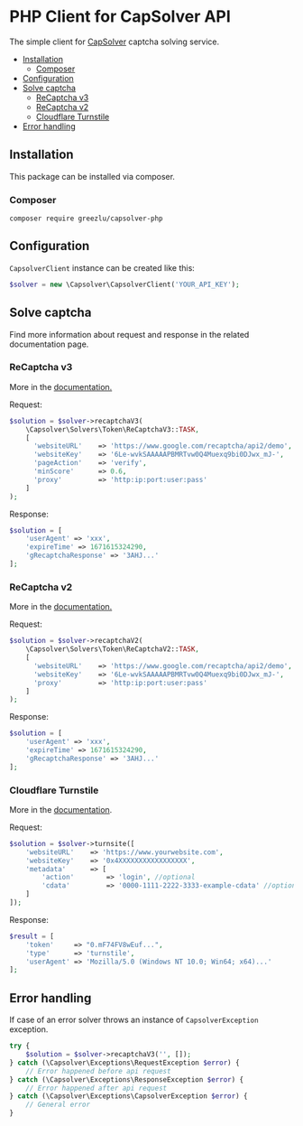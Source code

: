 # PHP Client for CapSolver API
The simple client for [CapSolver](https://capsolver.com) captcha solving service.

- [Installation](#installation)
    - [Composer](#composer)
- [Configuration](#configuration)
- [Solve captcha](#solve-captcha)
    - [ReCaptcha v3](#recaptcha-v3)
    - [ReCaptcha v2](#recaptcha-v2)
    - [Cloudflare Turnstile](#cloudflare-turnstile)
- [Error handling](#error-handling)

## Installation
This package can be installed via composer.

### Composer
```
composer require greezlu/capsolver-php
```

## Configuration
`CapsolverClient` instance can be created like this:
```php
$solver = new \Capsolver\CapsolverClient('YOUR_API_KEY');
```

## Solve captcha
Find more information about request and response in the related documentation page.

### ReCaptcha v3
More in the [documentation.](https://docs.capsolver.com/en/guide/captcha/ReCaptchaV3/)

Request:
```php
$solution = $solver->recaptchaV3(
    \Capsolver\Solvers\Token\ReCaptchaV3::TASK,
    [
      'websiteURL'    => 'https://www.google.com/recaptcha/api2/demo',
      'websiteKey'    => '6Le-wvkSAAAAAPBMRTvw0Q4Muexq9bi0DJwx_mJ-',
      'pageAction'    => 'verify',
      'minScore'      => 0.6,
      'proxy'         => 'http:ip:port:user:pass'
    ]
);
```

Response:
```php
$solution = [
    'userAgent' => 'xxx',
    'expireTime' => 1671615324290,
    'gRecaptchaResponse' => '3AHJ...'
];
```

### ReCaptcha v2
More in the [documentation.](https://docs.capsolver.com/en/guide/captcha/ReCaptchaV2/)

Request:
```php
$solution = $solver->recaptchaV2(
    \Capsolver\Solvers\Token\ReCaptchaV2::TASK,
    [
      'websiteURL'    => 'https://www.google.com/recaptcha/api2/demo',
      'websiteKey'    => '6Le-wvkSAAAAAPBMRTvw0Q4Muexq9bi0DJwx_mJ-',
      'proxy'         => 'http:ip:port:user:pass'
    ]
);
```

Response:
```php
$solution = [
    'userAgent' => 'xxx',
    'expireTime' => 1671615324290,
    'gRecaptchaResponse' => '3AHJ...'
];
```

### Cloudflare Turnstile
More in the [documentation](https://docs.capsolver.com/en/guide/captcha/cloudflare_turnstile/).

Request:
```php
$solution = $solver->turnsite([
    'websiteURL'    => 'https://www.yourwebsite.com',
    'websiteKey'    => '0x4XXXXXXXXXXXXXXXXX',
    'metadata'      => [
        'action'        => 'login', //optional
        'cdata'         => '0000-1111-2222-3333-example-cdata' //optional
    ]
]);
```

Response:
```php
$result = [
    'token'     => "0.mF74FV8wEuf...",
    'type'      => 'turnstile',
    'userAgent' => 'Mozilla/5.0 (Windows NT 10.0; Win64; x64)...'
];
```

## Error handling
If case of an error solver throws an instance of `CapsolverException` exception.

```php
try {
    $solution = $solver->recaptchaV3('', []);
} catch (\Capsolver\Exceptions\RequestException $error) {
    // Error happened before api request
} catch (\Capsolver\Exceptions\ResponseException $error) {
    // Error happened after api request
} catch (\Capsolver\Exceptions\CapsolverException $error) {
    // General error
}
```
